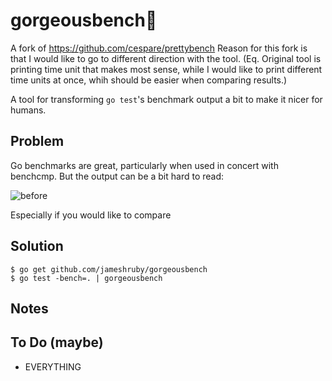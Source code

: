 # gorgeousbench🌺
A fork of https://github.com/cespare/prettybench
Reason for this fork is that I would like to go to different direction with the tool. 
(Eq. Original tool is printing time unit that makes most sense, while I would like to print different time units at once,
whih should be easier when comparing results.)

A tool for transforming `go test`'s benchmark output a bit to make it nicer for humans.

## Problem

Go benchmarks are great, particularly when used in concert with benchcmp. But the output can be a bit hard to
read:

![before](/screenshots/before.png)

Especially if you would like to compare 

## Solution

    $ go get github.com/jameshruby/gorgeousbench
    $ go test -bench=. | gorgeousbench


## Notes


## To Do (maybe)

* EVERYTHING
